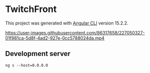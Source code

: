 # TwitchFront

This project was generated with [Angular CLI](https://github.com/angular/angular-cli) version 15.2.2.

https://user-images.githubusercontent.com/86317658/227050327-01f981ca-5d8f-4ad2-927e-0cc5788024da.mp4

## Development server

``ng s --host=0.0.0.0``
